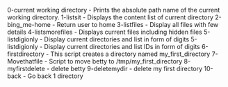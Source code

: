 0-current working directory - Prints the absolute path name of the current working directory.
1-listsit - Displays the content list of current directory
2-bing_me-home - Return user to home
3-listfiles - Display all files with few details
4-listsmorefiles - Displays current files including hidden files
5-listdigionly - Display current directories and list in form of digits
5-listdigionly - Display current directories and list IDs in form of digits
6-firstdirectory - This script creates a directory named my_first_directory
7-Movethatfile - Script to move betty to /tmp/my_first_directory
8-myfirstdelete - delete betty
9-deletemydir -  delete my first directory
10-back - Go back 1  directory
